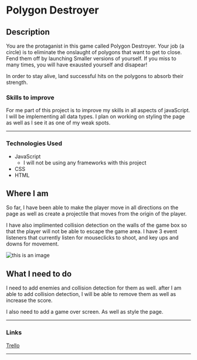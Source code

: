  
# Polygon Destroyer

## Description

You are the protaganist in this game called Polygon Destroyer. Your job (a circle) is to eliminate the onslaught of polygons that want to get to close. Fend them off by launching Smaller versions of yourself. If you miss to many times, you will have exausted yourself and disapear! 

In order to stay alive, land successful hits on the polygons to absorb their strength.

### Skills to improve

For me part of this project is to improve my skills in all aspects of javaScript. I will be implementing all data types. I plan on working on styling the page as well as I see it as one of my weak spots. 

***

### Technologies Used

- JavaScript
    - I will not be using any frameworks with this project
- CSS
- HTML



## Where I am

So far, I have been able to make the player move in all directions on the page as well as create a projectile that moves from the origin of the player. 

I have also implimented collision detection on the walls of the game box so that the player will not be able to escape the game area. I have 3 event listeners that currently listen for mouseclicks to shoot, and key ups and downs for movement.

![this is an image](https://i.imgur.com/uRt9awE.gif)


## What I need to do

I need to add enemies and collision detection for them as well. after I am able to add collision detection, I will be able to remove them as well as increase the score.

I also need to add a game over screen. As well as style the page.

***

### Links

[Trello](https://trello.com/b/KY8w8kvw/bulbasaur)

***